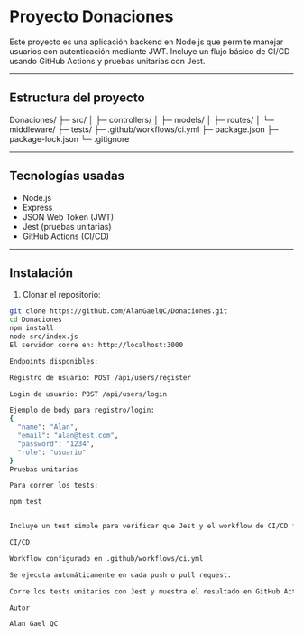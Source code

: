 # Proyecto Donaciones

Este proyecto es una aplicación backend en Node.js que permite manejar usuarios con autenticación mediante JWT. Incluye un flujo básico de CI/CD usando GitHub Actions y pruebas unitarias con Jest.

---

## Estructura del proyecto

Donaciones/
├─ src/
│ ├─ controllers/
│ ├─ models/
│ ├─ routes/
│ └─ middleware/
├─ tests/
├─ .github/workflows/ci.yml
├─ package.json
├─ package-lock.json
└─ .gitignore


---

## Tecnologías usadas

- Node.js
- Express
- JSON Web Token (JWT)
- Jest (pruebas unitarias)
- GitHub Actions (CI/CD)

---

## Instalación

1. Clonar el repositorio:

```bash
git clone https://github.com/AlanGaelQC/Donaciones.git
cd Donaciones
npm install
node src/index.js
El servidor corre en: http://localhost:3000

Endpoints disponibles:

Registro de usuario: POST /api/users/register

Login de usuario: POST /api/users/login

Ejemplo de body para registro/login:
{
  "name": "Alan",
  "email": "alan@test.com",
  "password": "1234",
  "role": "usuario"
}
Pruebas unitarias

Para correr los tests:

npm test


Incluye un test simple para verificar que Jest y el workflow de CI/CD funcionan correctamente.

CI/CD

Workflow configurado en .github/workflows/ci.yml

Se ejecuta automáticamente en cada push o pull request.

Corre los tests unitarios con Jest y muestra el resultado en GitHub Actions.

Autor

Alan Gael QC
